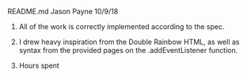 README.md
Jason Payne
10/9/18

1) All of the work is correctly implemented according to the spec. 

2) I drew heavy inspiration from the Double Rainbow HTML, as well as syntax from the provided pages on the .addEventListener function.

3) Hours spent